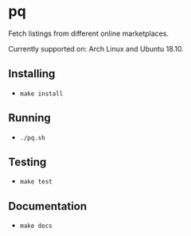 # pq

Fetch listings from different online marketplaces.

Currently supported on: Arch Linux and Ubuntu 18.10.

## Installing
* `make install`

## Running
* `./pq.sh`

## Testing
* `make test`

## Documentation
* `make docs`
